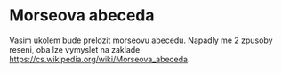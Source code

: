 # Morseova abeceda

Vasim ukolem bude prelozit morseovu abecedu. Napadly me 2 zpusoby reseni, oba lze vymyslet na zaklade https://cs.wikipedia.org/wiki/Morseova_abeceda. 

